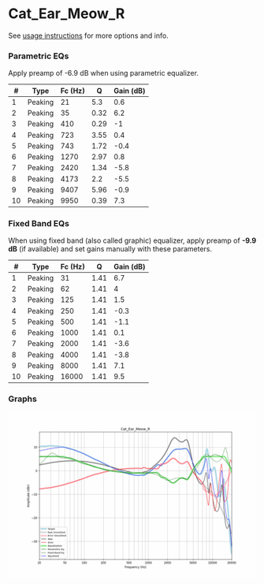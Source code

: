 # Cat_Ear_Meow_R
See [usage instructions](https://github.com/jaakkopasanen/AutoEq#usage) for more options and info.

### Parametric EQs
Apply preamp of -6.9 dB when using parametric equalizer.

|   # | Type    |   Fc (Hz) |    Q |   Gain (dB) |
|-----|---------|-----------|------|-------------|
|   1 | Peaking |        21 | 5.3  |         0.6 |
|   2 | Peaking |        35 | 0.32 |         6.2 |
|   3 | Peaking |       410 | 0.29 |        -1   |
|   4 | Peaking |       723 | 3.55 |         0.4 |
|   5 | Peaking |       743 | 1.72 |        -0.4 |
|   6 | Peaking |      1270 | 2.97 |         0.8 |
|   7 | Peaking |      2420 | 1.34 |        -5.8 |
|   8 | Peaking |      4173 | 2.2  |        -5.5 |
|   9 | Peaking |      9407 | 5.96 |        -0.9 |
|  10 | Peaking |      9950 | 0.39 |         7.3 |

### Fixed Band EQs
When using fixed band (also called graphic) equalizer, apply preamp of **-9.9 dB** (if available) and set gains manually with these parameters.

|   # | Type    |   Fc (Hz) |    Q |   Gain (dB) |
|-----|---------|-----------|------|-------------|
|   1 | Peaking |        31 | 1.41 |         6.7 |
|   2 | Peaking |        62 | 1.41 |         4   |
|   3 | Peaking |       125 | 1.41 |         1.5 |
|   4 | Peaking |       250 | 1.41 |        -0.3 |
|   5 | Peaking |       500 | 1.41 |        -1.1 |
|   6 | Peaking |      1000 | 1.41 |         0.1 |
|   7 | Peaking |      2000 | 1.41 |        -3.6 |
|   8 | Peaking |      4000 | 1.41 |        -3.8 |
|   9 | Peaking |      8000 | 1.41 |         7.1 |
|  10 | Peaking |     16000 | 1.41 |         9.5 |

### Graphs
![](./Cat_Ear_Meow_R.png)
